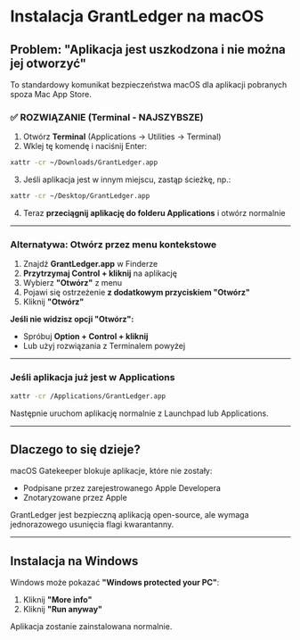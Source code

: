 # Instalacja GrantLedger na macOS

## Problem: "Aplikacja jest uszkodzona i nie można jej otworzyć"

To standardowy komunikat bezpieczeństwa macOS dla aplikacji pobranych spoza Mac App Store.

### ✅ ROZWIĄZANIE (Terminal - NAJSZYBSZE)

1. Otwórz **Terminal** (Applications → Utilities → Terminal)
2. Wklej tę komendę i naciśnij Enter:

```bash
xattr -cr ~/Downloads/GrantLedger.app
```

3. Jeśli aplikacja jest w innym miejscu, zastąp ścieżkę, np.:

```bash
xattr -cr ~/Desktop/GrantLedger.app
```

4. Teraz **przeciągnij aplikację do folderu Applications** i otwórz normalnie

---

### Alternatywa: Otwórz przez menu kontekstowe

1. Znajdź **GrantLedger.app** w Finderze
2. **Przytrzymaj Control + kliknij** na aplikację
3. Wybierz **"Otwórz"** z menu
4. Pojawi się ostrzeżenie **z dodatkowym przyciskiem "Otwórz"**
5. Kliknij **"Otwórz"**

**Jeśli nie widzisz opcji "Otwórz":**

- Spróbuj **Option + Control + kliknij**
- Lub użyj rozwiązania z Terminalem powyżej

---

### Jeśli aplikacja już jest w Applications

```bash
xattr -cr /Applications/GrantLedger.app
```

Następnie uruchom aplikację normalnie z Launchpad lub Applications.

---

## Dlaczego to się dzieje?

macOS Gatekeeper blokuje aplikacje, które nie zostały:

- Podpisane przez zarejestrowanego Apple Developera
- Znotaryzowane przez Apple

GrantLedger jest bezpieczną aplikacją open-source, ale wymaga jednorazowego usunięcia flagi kwarantanny.

---

## Instalacja na Windows

Windows może pokazać **"Windows protected your PC"**:

1. Kliknij **"More info"**
2. Kliknij **"Run anyway"**

Aplikacja zostanie zainstalowana normalnie.

